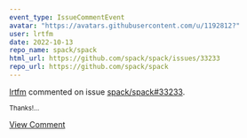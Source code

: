 ```yaml
---
event_type: IssueCommentEvent
avatar: "https://avatars.githubusercontent.com/u/1192812?"
user: lrtfm
date: 2022-10-13
repo_name: spack/spack
html_url: https://github.com/spack/spack/issues/33233
repo_url: https://github.com/spack/spack
---
```


<a href='https://github.com/lrtfm' target='_blank'>lrtfm</a> commented on issue <a href='https://github.com/spack/spack/issues/33233' target='_blank'>spack/spack#33233</a>.

<small>Thanks!...</small>

<a href='https://github.com/spack/spack/issues/33233' target='_blank'>View Comment</a>